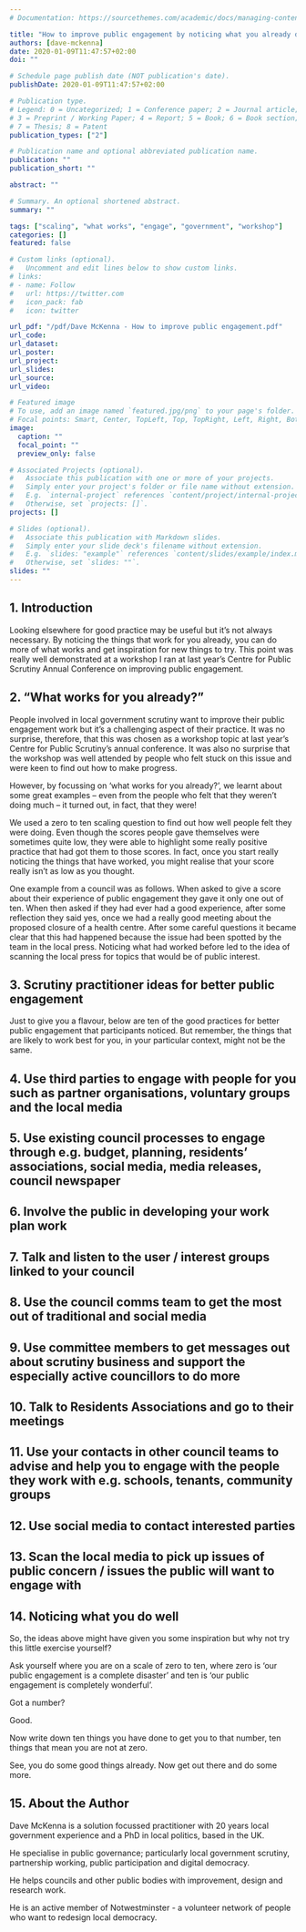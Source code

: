 ```yaml
---
# Documentation: https://sourcethemes.com/academic/docs/managing-content/

title: "How to improve public engagement by noticing what you already do well"
authors: [dave-mckenna]
date: 2020-01-09T11:47:57+02:00
doi: ""

# Schedule page publish date (NOT publication's date).
publishDate: 2020-01-09T11:47:57+02:00

# Publication type.
# Legend: 0 = Uncategorized; 1 = Conference paper; 2 = Journal article;
# 3 = Preprint / Working Paper; 4 = Report; 5 = Book; 6 = Book section;
# 7 = Thesis; 8 = Patent
publication_types: ["2"]

# Publication name and optional abbreviated publication name.
publication: ""
publication_short: ""

abstract: ""

# Summary. An optional shortened abstract.
summary: ""

tags: ["scaling", "what works", "engage", "government", "workshop"]
categories: []
featured: false

# Custom links (optional).
#   Uncomment and edit lines below to show custom links.
# links:
# - name: Follow
#   url: https://twitter.com
#   icon_pack: fab
#   icon: twitter

url_pdf: "/pdf/Dave McKenna - How to improve public engagement.pdf"
url_code:
url_dataset:
url_poster:
url_project:
url_slides:
url_source:
url_video:

# Featured image
# To use, add an image named `featured.jpg/png` to your page's folder. 
# Focal points: Smart, Center, TopLeft, Top, TopRight, Left, Right, BottomLeft, Bottom, BottomRight.
image:
  caption: ""
  focal_point: ""
  preview_only: false

# Associated Projects (optional).
#   Associate this publication with one or more of your projects.
#   Simply enter your project's folder or file name without extension.
#   E.g. `internal-project` references `content/project/internal-project/index.md`.
#   Otherwise, set `projects: []`.
projects: []

# Slides (optional).
#   Associate this publication with Markdown slides.
#   Simply enter your slide deck's filename without extension.
#   E.g. `slides: "example"` references `content/slides/example/index.md`.
#   Otherwise, set `slides: ""`.
slides: ""
---
```


## 1. Introduction
Looking elsewhere for good practice may be useful but it’s not always necessary. By noticing the things that work for you already, you can do more of what works and get inspiration for new things to try. This point was really well demonstrated at a workshop I ran at last year’s Centre for Public Scrutiny Annual Conference on improving public engagement.

## 2. “What works for you already?”
People involved in local government scrutiny want to improve their public engagement work but it’s a challenging aspect of their practice. It was no surprise, therefore, that this was chosen as a workshop topic at last year’s Centre for Public Scrutiny’s annual conference. It was also no surprise that the workshop was well attended by people who felt stuck on this issue and were keen to find out how to make progress.

However, by focussing on ‘what works for you already?’, we learnt about some great examples – even from the people who felt that they weren’t doing much – it turned out, in fact, that they were!

We used a zero to ten scaling question to find out how well people felt they were doing. Even though the scores people gave themselves were sometimes quite low, they were able to highlight some really positive practice that had got them to those scores. In fact, once you start really noticing the things that have worked, you might realise that your score really isn’t as low as you thought.

One example from a council was as follows. When asked to give a score about their experience of public engagement they gave it only one out of ten. When then asked if they had ever had a good experience, after some reflection they said yes, once we had a really good meeting about the proposed closure of a health centre. After some careful questions it became clear that this had happened because the issue had been spotted by the team in the local press. Noticing what had worked before led to the idea of scanning the local press for topics that would be of public interest.

## 3. Scrutiny practitioner ideas for better public engagement
Just to give you a flavour, below are ten of the good practices for better public engagement that participants noticed. But remember, the things that are likely to work best for you, in your particular context, might not be the same.

## 4. Use third parties to engage with people for you such as partner organisations, voluntary groups and the local media

## 5. Use existing council processes to engage through e.g. budget, planning, residents’ associations, social media, media releases, council newspaper

## 6. Involve the public in developing your work plan work

## 7. Talk and listen to the user / interest groups linked to your council

## 8. Use the council comms team to get the most out of traditional and social media

## 9. Use committee members to get messages out about scrutiny business and support the especially active councillors to do more

## 10. Talk to Residents Associations and go to their meetings

## 11. Use your contacts in other council teams to advise and help you to engage with the people they work with e.g. schools, tenants, community groups

## 12. Use social media to contact interested parties

## 13. Scan the local media to pick up issues of public concern / issues the public will want to engage with

## 14. Noticing what you do well
So, the ideas above might have given you some inspiration but why not try this little exercise yourself?

Ask yourself where you are on a scale of zero to ten, where zero is ‘our public engagement is a complete disaster’ and ten is ‘our public engagement is completely wonderful’.

Got a number?

Good.

Now write down ten things you have done to get you to that number, ten things that mean you are not at zero.

See, you do some good things already. Now get out there and do some more.

## 15. About the Author
Dave McKenna is a solution focussed practitioner with 20 years local government experience and a PhD in local politics, based in the UK.

He specialise in public governance; particularly local government scrutiny, partnership working, public participation and digital democracy.

He helps councils and other public bodies with improvement, design and research work.

He is an active member of Notwestminster - a volunteer network of people who want to redesign local democracy.
